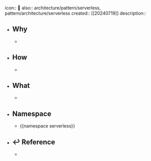 icon:: 📄
also:: architecture/pattern/serverless, pattern/architecture/serverless
created:: [[20240719]]
description::

- ## Why
  -
- ## How
  -
- ## What
  -
- ## Namespace
  - {{namespace serverless}}
- ## ↩ Reference
  -